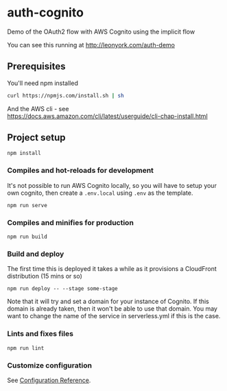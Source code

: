 # auth-cognito

Demo of the OAuth2 flow with AWS Cognito using the implicit flow

You can see this running at http://leonyork.com/auth-demo

## Prerequisites

You'll need npm installed 

```bash
curl https://npmjs.com/install.sh | sh
```

And the AWS cli - see https://docs.aws.amazon.com/cli/latest/userguide/cli-chap-install.html

## Project setup
```
npm install
```

### Compiles and hot-reloads for development
It's not possible to run AWS Cognito locally, so you will have to setup your own cognito, then create a `.env.local` using `.env` as the template.
```
npm run serve
```

### Compiles and minifies for production
```
npm run build
```

### Build and deploy
The first time this is deployed it takes a while as it provisions a CloudFront distribution (15 mins or so)
```
npm run deploy -- --stage some-stage
```
Note that it will try and set a domain for your instance of Cognito. If this domain is already taken, then it won't be able to use that domain. You may want to change the name of the service in serverless.yml if this is the case.

### Lints and fixes files
```
npm run lint
```

### Customize configuration
See [Configuration Reference](https://cli.vuejs.org/config/).

